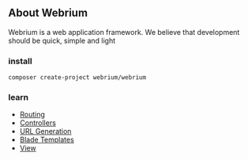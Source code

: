 ## About Webrium

Webrium is a web application framework. We believe that development should be quick, simple and light


### install
```
composer create-project webrium/webrium
```


### learn
 
 * [Routing](https://github.com/webrium/webrium/wiki/routing)
 * [Controllers](https://github.com/webrium/webrium/wiki/controllers)
 * [URL Generation](https://github.com/webrium/webrium/wiki/URL-Generation)
 * [Blade Templates](https://github.com/webrium/webrium/wiki/Blade-Templates)
 * [View](https://github.com/webrium/webrium/wiki/View)
 

